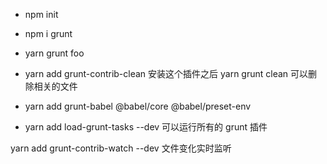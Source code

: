 - npm init
- npm i grunt
- yarn grunt foo
- yarn add grunt-contrib-clean 安装这个插件之后 yarn grunt clean 可以删除相关的文件

- yarn add grunt-babel @babel/core @babel/preset-env

- yarn add load-grunt-tasks --dev 可以运行所有的 grunt 插件

yarn add grunt-contrib-watch --dev 文件变化实时监听

